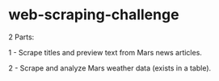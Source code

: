 # web-scraping-challenge

2 Parts:

1 - Scrape titles and preview text from Mars news articles.

2 - Scrape and analyze Mars weather data (exists in a table).